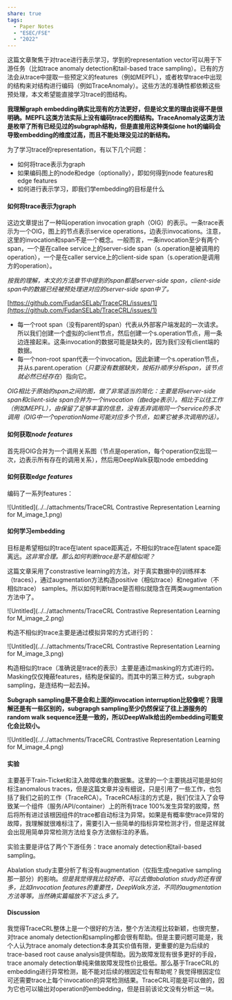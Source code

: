 ```yaml
---
share: true
tags:
  - Paper Notes
  - "ESEC/FSE"
  - "2022"
---
```


这篇文章聚焦于对trace进行表示学习，学到的representation vector可以用于下游任务（比如trace anomaly detection和tail-based trace sampling）。已有的方法会从trace中提取一些预定义的features（例如MEPFL），或者枚举trace中出现的结构来对结构进行编码（例如TraceAnomaly）。这些方法的准确性都依赖这些预处理，本文希望能直接学习trace的图结构。

**我理解graph embedding确实比现有的方法更好，但是论文里的理由说得不是很明确。MEPFL这类方法实际上没有编码trace的图结构。TraceAnomaly这类方法是枚举了所有已经见过的subgraph结构，但是直接用这种类似one hot的编码会导致embedding的维度过高，而且不能处理没见过的新结构。**

为了学习trace的representation，有以下几个问题：

- 如何将trace表示为graph
- 如果编码图上的node和edge（optionally），即如何得到node features和edge features
- 如何进行表示学习，即我们学embedding的目标是什么

#### 如何将trace表示为graph

这边文章提出了一种叫operation invocation graph（OIG）的表示。一条trace表示为一个OIG，图上的节点表示service operations，边表示invocations。注意，这里的invocation和span不是一个概念。一般而言，一条invocation至少有两个span，一个是在callee service上的server-side span（s.operation是被调用的operation），一个是在caller service上的client-side span（s.operation是调用方的operation）。

*按我的理解，本文的方法章节中提到的span都是server-side span，client-side span中的数据已经被预处理进对应的server-side span中了。*

[https://github.com/FudanSELab/TraceCRL/issues/1](https://github.com/FudanSELab/TraceCRL/issues/1)

- 每一个root span（没有parent的span）代表从外部客户端发起的一次请求。所以我们创建一个虚拟的client节点，然后创建一个s.operation节点，用一条边连接起来。这条invocation的数据可能是缺失的，因为我们没有client端的数据。
- 每一个non-root span代表一个invocation。因此新建一个s.operation节点，并从s.parent.operation（*只要没有数据缺失，按拓扑顺序分析span，该节点就必然已经存在*）指向它。

*OIG相比于原始的span之间的图，做了非常适当的简化：主要是将server-side span和client-side span合并为一个invocation（由edge表示）。相比于以往工作（例如MEPFL），由保留了足够丰富的信息，没有丢弃调用同一个service的多次调用（OIG中一个operationName可能对应多个节点，如果它被多次调用的话）。*

#### 如何获取no*de features*

首先将OIG合并为一个调用关系图（节点是operation，每个operation仅出现一次，边表示所有存在的调用关系），然后用DeepWalk获取node embedding

#### 如何获取e*dge features*

编码了一系列features：

![Untitled](../../attachments/TraceCRL Contrastive Representation Learning for M_image_1.png)

#### 如何学习embedding

目标是希望相似的trace在latent space距离近，不相似的trace在latent space距离远。*这非常合理。那么如何判断trace是不是相似呢？*

这篇文章采用了constrastive learning的方法，对于真实数据中的训练样本（traces），通过augmentation方法构造positive（相似trace）和negative（不相似trace） samples。所以如何判断trace是否相似就隐含在两类augmentation方法中了。

 

![Untitled](../../attachments/TraceCRL Contrastive Representation Learning for M_image_2.png)

构造不相似的trace主要是通过模拟异常的方式进行的：

![Untitled](../../attachments/TraceCRL Contrastive Representation Learning for M_image_3.png)

构造相似的trace（准确说是trace的表示）主要是通过masking的方式进行的。Masking仅仅掩蔽features，结构是保留的。而其中的第三种方式，subgraph sampling，是连结构一起去掉。

**********************************************************************************************************************************************Subgraph sampling是不是会和上面的invocation interruption比较像呢？我理解还是有一些区别的，subgrapgh sampling至少仍然保证了往上游服务的random walk sequence还是一致的，所以DeepWalk给出的embedding可能变化会比较小。**********************************************************************************************************************************************

![Untitled](../../attachments/TraceCRL Contrastive Representation Learning for M_image_4.png)

#### 实验

主要基于Train-Ticket和注入故障收集的数据集。这里的一个主要挑战可能是如何标注anomalous traces，但是这篇文章并没有细说，只是引用了一些工作，也包括了我们之前的工作（TraceRCA）。TraceRCA标注的方式是，我们仅注入了会导致某一个组件（服务/API/container）上的所有trace 100%发生异常的故障，然后将所有进过该根因组件的trace都自动标注为异常。如果是有概率使trace异常的故障，我理解就很难标注了，需要引入一些简单的指标异常检测才行，但是这样就会出现用简单异常检测方法给复杂方法做标注的矛盾。

实验主要是评估了两个下游任务：trace anomaly detection和tail-based sampling。

Abalation study主要分析了有没有augmentation（仅指生成negative sampling那一部分）的影响。*但是我觉得我比较好奇、可以去做abalation study的还有很多，比如invocation features的重要性，DeepWalk方法，不同的augmentation方法等等。当然确实篇幅放不下这么多了。*

#### Discussion

我觉得TraceCRL整体上是一个很好的方法，整个方法流程比较新颖，也很完整，对trace anomaly detection和sampling都会很有帮助。但是主要问题可能是，我个人认为trace anomaly detection本身其实价值有限，更重要的是为后续的trace-based root cause analysis提供帮助。因为故障发现有很多更好的手段，trace anomaly detection单纯来做故障发现性价比极低。那么基于TraceCRL的embedding进行异常检测，能不能对后续的根因定位有帮助呢？我觉得根因定位可还需要trace上每个invocation的异常检测结果。TraceCRL可能是可以做的，因为它也可以输出对operation的embedding，但是目前该论文没有分析这一块。
